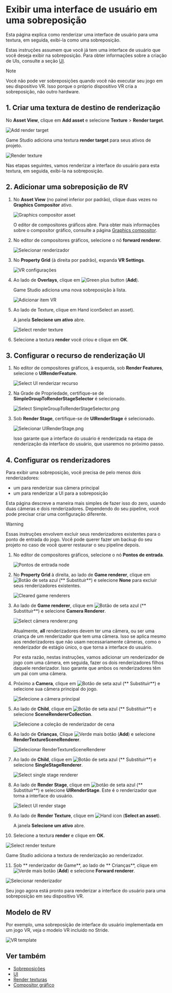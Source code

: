 # Exibir uma interface de usuário em uma sobreposição

Esta página explica como renderizar uma interface de usuário para uma textura, em seguida, exibi-la como uma sobreposição.

Estas instruções assumem que você já tem uma interface de usuário que você deseja exibir na sobreposição. Para obter informações sobre a criação de UIs, consulte a seção [UI](../ui/index.md).

> [!Note]
> Você não pode ver sobreposições quando você não executar seu jogo em seu dispositivo VR. Isso porque o próprio dispositivo VR cria a sobreposição, não outro hardware.

## 1. Criar uma textura de destino de renderização

No **Asset View**, clique em **Add asset** e selecione **Texture** > **Render target**.

![ Add render target](../graphics/graphics-compositor/media/add-render-target.png)

Game Studio adiciona uma textura **render target** para seus ativos de projeto.

![Render texture](../graphics/graphics-compositor/media/render-target-texture-in-asset-view.png)

Nas etapas seguintes, vamos renderizar a interface do usuário para esta textura, em seguida, exibi-la na sobreposição.

## 2. Adicionar uma sobreposição de RV

1. No **Asset View** (no painel inferior por padrão), clique duas vezes no **Graphics Compositor** ativo.

   ![Graphics compositor asset](../graphics/graphics-compositor/media/graphics-compositor-asset.png)

   O editor de compositores gráficos abre. Para obter mais informações sobre o compositor gráfico, consulte a página [Graphics compositor](../graphics/graphics-compositor/index.md).

2. No editor de compositores gráficos, selecione o nó **forward renderer**.

   ![Selecionar renderizador ](media/select-forward-renderer.png)

3. No **Property Grid** (à direita por padrão), expanda **VR Settings**.

   ![VR configurações](media/vr-settings.png)

4. Ao lado de **Overlays**, clique em ![Green plus button](~/manual/game-studio/media/green-plus-icon.png) (**Add**).

   Game Studio adiciona uma nova sobreposição à lista.

   ![ Adicionar item VR](media/add-overlay.png)

5. Ao lado de <g id="1">Texture</g>, clique em <x id="2"/>Hand icon<x id="3"/>Select an asset</g>).<g id="4">

   A janela **Selecione um ativo** abre.

   ![Select render texture](../graphics/graphics-compositor/media/select-render-frame.png)

6. Selecione a textura **render** você criou e clique em **OK**.

## 3. Configurar o recurso de renderização UI

1. No editor de compositores gráficos, à esquerda, sob **Render Features**, selecione o **UIRenderFeature**.

   ![Select UI renderizar recurso](media/select-UI-render-feature.png)

2. Na Grade de Propriedade, certifique-se de **SimpleGroupToRenderStageSelector** é selecionado.

   ![Select SimpleGroupToRenderStageSelector.png](media/select-SimpleGroupToRenderStageSelector.png)

3. Sob **Render Stage**, certifique-se de **UIRenderStage** é selecionado.

   ![Selecionar UIRenderStage.png](media/select-UIRenderStage.png)

   Isso garante que a interface do usuário é renderizada na etapa de renderização da interface do usuário, que usaremos no próximo passo.

## 4. Configurar os renderizadores

Para exibir uma sobreposição, você precisa de pelo menos dois renderizadores:

* um para renderizar sua câmera principal
* um para renderizar a UI para a sobreposição

Esta página descreve a maneira mais simples de fazer isso do zero, usando duas câmeras e dois renderizadores. Dependendo do seu pipeline, você pode precisar criar uma configuração diferente.

> [!Warning]
> Essas instruções envolvem excluir seus renderizadores existentes para o ponto de entrada do jogo. Você pode querer fazer um backup do seu projeto no caso de você querer restaurar o seu pipeline depois.

1. No editor de compositores gráficos, selecione o nó **Pontos de entrada**.

   ![ Pontos de entrada node](../graphics/graphics-compositor/media/entry-points-node.png)

2. No **Property Grid** à direita, ao lado de **Game renderer**, clique em ![ Botão de seta azul](~/manual/game-studio/media/blue-arrow-icon.png) (** Substituir**) e selecione **None** para excluir seus renderizadores existentes.

   ![Cleared game renderers](../graphics/graphics-compositor/media/game-renderers-cleared.png)

3. Ao lado de **Game renderer**, clique em ![ Botão de seta azul](~/manual/game-studio/media/blue-arrow-icon.png) (** Substituir**) e selecione **Camera Renderer**.

   ![Select câmera renderer.png](media/select-camera-renderer.png)

   Atualmente, **all** renderizadores devem ter uma câmera, ou ser uma criança de um renderizador que tem uma câmera. Isso se aplica mesmo aos renderizadores que não usam necessariamente câmeras, como o renderizador de estágio único, o que torna a interface do usuário.

   Por esta razão, nestas instruções, vamos adicionar um renderizador de jogo com uma câmera, em seguida, fazer os dois renderizadores filhos daquele renderizador. Isso garante que ambos os renderizadores têm um pai com uma câmera.

4. Próximo a **Camera**, clique em ![ Botão de seta azul](~/manual/game-studio/media/blue-arrow-icon.png) (** Substituir**) e selecione sua câmera principal do jogo.

   ![Selecione a câmera principal](media/select-main-camera.png)

5. Ao lado de **Child**, clique em ![ Botão de seta azul](~/manual/game-studio/media/blue-arrow-icon.png) (** Substituir**) e selecione **SceneRendererCollection**.

   ![Selecione a coleção de renderizador de cena](media/select-scene-renderer-collection.png)

6. Ao lado de **Crianças**, Clique ![Verde mais botão](~/manual/game-studio/media/green-plus-icon.png) (**Add**) e selecione **RenderTextureSceneRenderer**.

   ![Selecionar RenderTextureSceneRenderer](media/select-RenderTextureSceneRenderer.png)

7. Ao lado de **Child**, clique em ![ Botão de seta azul](~/manual/game-studio/media/blue-arrow-icon.png) (** Substituir**) e selecione **SingleStageRenderer**.

   ![Select single stage renderer](media/select-single-stage-renderer.png)

8. Ao lado de **Render Stage**, clique em ![ botão de seta azul](~/manual/game-studio/media/blue-arrow-icon.png) (** Substituir**) e selecione **UIRenderStage**. Este é o renderizador que torna a interface do usuário.

   ![Select UI render stage](media/select-UI-render-stage.png)

9. Ao lado de **Render Texture**, clique em ![Hand icon](~/manual/game-studio/media/hand-icon.png) (**Select an asset**).

   A janela **Selecione um ativo** abre.

10. Selecione a textura **render** e clique em **OK**.

   ![Select render texture](../graphics/graphics-compositor/media/select-render-frame.png)

   Game Studio adiciona a textura de renderização ao renderizador.

11. Sob ** renderizador de Game**, ao lado de ** Crianças**, clique em ![Verde mais botão](~/manual/game-studio/media/green-plus-icon.png) (**Add**) e selecione **Forward renderer**.

   ![Selecionar renderizador ](media/overlay-select-forward-renderer.png)

Seu jogo agora está pronto para renderizar a interface do usuário para uma sobreposição em seu dispositivo VR.

## Modelo de RV

Por exemplo, uma sobreposição de interface do usuário implementada em um jogo VR, veja o modelo VR incluído no Stride.

![VR template](media/template-virtual-reality.png)

## Ver também

* [Sobreposições](overlays.md)
* [UI](../ui/index.md)
* [Render texturas](../graphics/graphics-compositor/render-textures.md)
* [Compositor gráfico](../graphics/graphics-compositor/index.md)
